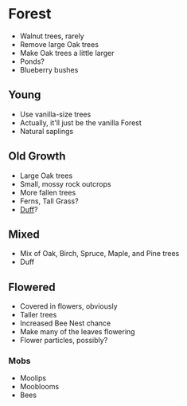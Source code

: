 # Forest
- Walnut trees, rarely
- Remove large Oak trees
- Make Oak trees a little larger
- Ponds?
- Blueberry bushes
## Young
- Use vanilla-size trees
- Actually, it'll just be the vanilla Forest
- Natural saplings
## Old Growth
- Large Oak trees
- Small, mossy rock outcrops
- More fallen trees
- Ferns, Tall Grass?
- [Duff](https://en.wikipedia.org/wiki/Forest_floor)?
## Mixed
- Mix of Oak, Birch, Spruce, Maple, and Pine trees
- Duff
## Flowered
- Covered in flowers, obviously
- Taller trees
- Increased Bee Nest chance
- Make many of the leaves flowering
- Flower particles, possibly?
### Mobs
- Moolips
- Mooblooms
- Bees